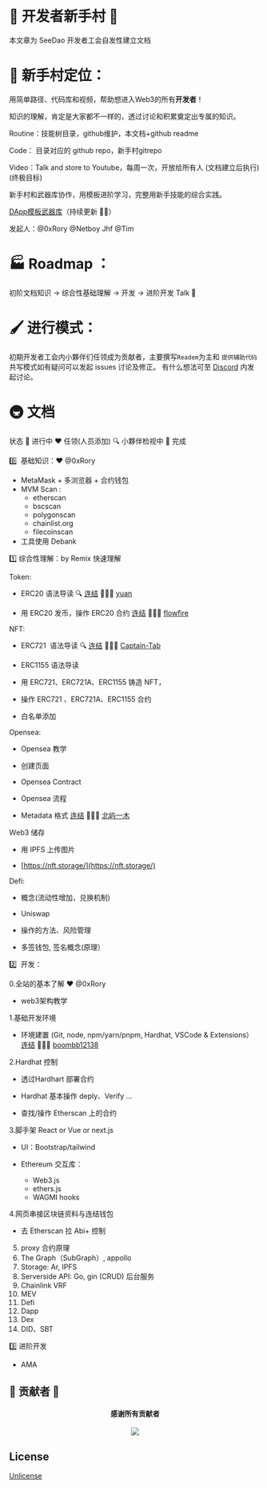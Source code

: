 # 👶 开发者新手村 🌴

本文章为 SeeDao 开发者工会自发性建立文档

# 👀 新手村定位：
用简单路径、代码库和视频，帮助想进入Web3的所有**开发者**！

知识的理解，肯定是大家都不一样的，透过讨论和积累奠定出专属的知识。

Routine：技能树目录，github维护，本文档+github readme

Code： 目录对应的 github repo，新手村gitrepo

Video：Talk and store to Youtube，每周一次，开放给所有人 (文档建立后执行)(终极目标)

新手村和武器库协作，用模板进阶学习，完整用新手技能的综合实践。

[DApp模板武器库](https://www.notion.so/42ba7e39d1004033a031d95f1717932a)（持续更新 🕵️‍♂️）

发起人：@0xRory @Netboy Jhf @Tim

# 🏭 Roadmap ：
初阶文档知识 → 综合性基础理解 → 开发 → 进阶开发 Talk   🛫

# 🖌 进行模式：

初期开发者工会内小夥伴们任领成为贡献者，主要撰写`Readem`为主和 `提供辅助代码`
共写模式如有疑问可以发起 issues 讨论及修正。
有什么想法可至 [Discord](https://discord.com/channels/841189467128594442/981541836076220507) 内发起讨论。


# 🚇 文档

状态 🏃 进行中 ❤️ 任领(人员添加) 🔍 小夥伴检视中 🎉 完成

0️⃣  基础知识：❤️ @0xRory

- MetaMask + 多浏览器 + 合约钱包
- MVM Scan :
  - etherscan
  - bscscan
  - polygonscan
  - chainlist.org
  - filecoinscan
- 工具使用 Debank

1️⃣ 综合性理解：by Remix 快速理解

Token:

- ERC20 语法导读 🔍 [连结](https://github.com/SeeDAO-OpenSource/DEV-NoviceVillage/blob/master/1.%E7%BB%BC%E5%90%88%E6%80%A7%E7%90%86%E8%A7%A3/Token/ERC20-%E6%A0%87%E5%87%86%E6%BA%90%E4%BB%A3%E7%A0%81-%E8%AF%AD%E6%B3%95%E5%AF%BC%E8%AF%BB.md)   🙋🙋🙋 [yuan](https://github.com/dandansad)



- 用 ERC20 发币，操作 ERC20 合约 [连结](https://github.com/SeeDAO-OpenSource/DEV-NoviceVillage/tree/master/1.%E7%BB%BC%E5%90%88%E6%80%A7%E7%90%86%E8%A7%A3/Token/%E9%83%A8%E7%BD%B2%E5%92%8C%E8%B0%83%E7%94%A8ERC20%E5%90%88%E7%BA%A6)   🙋🙋🙋 [flowfire](https://github.com/flowfire)



NFT:

- ERC721  语法导读 🔍 [连结](https://github.com/SeeDAO-OpenSource/DEV-NoviceVillage/blob/master/1.%E7%BB%BC%E5%90%88%E6%80%A7%E7%90%86%E8%A7%A3/NFT/ERC721%E8%AA%9E%E6%B3%95%E5%B0%8E%E8%AE%80.md)   🙋🙋🙋 [Captain-Tab](https://github.com/Captain-Tab)

- ERC1155 语法导读

- 用 ERC721、ERC721A、ERC1155 铸造 NFT，

- 操作 ERC721 、ERC721A、ERC1155 合约

- 白名单添加

Opensea:

* Opensea 教学

* 创建页面

* Opensea Contract

* Opensea 流程

* Metadata 格式 [连结](https://github.com/SeeDAO-OpenSource/DEV-NoviceVillage/blob/master/1.%E7%BB%BC%E5%90%88%E6%80%A7%E7%90%86%E8%A7%A3/Opensea/metadata/Metadata%20%E6%A0%BC%E5%BC%8F.md) 🙋🙋🙋 [北屿一木](https://github.com/iNorthIsle)

Ｗeb3 储存

* 用 IPFS 上传图片

* [https://nft.storage/](https://nft.storage/)

Defi:

* 概念(流动性增加，兑换机制)

* Uniswap

* 操作的方法、风险管理

* 多签钱包, 签名概念(原理）

2️⃣  开发：

0.全站的基本了解 ❤️ @0xRory

* web3架构教学


1.基础开发环境

* 环境建置 (Git, node, npm/yarn/pnpm, Hardhat, VSCode & Extensions）
[连结](https://github.com/SeeDAO-OpenSource/DEV-NoviceVillage/blob/master/2.%E5%BC%80%E5%8F%91/1.%E5%9F%BA%E7%A1%80%E5%BC%80%E5%8F%91%E7%8E%AF%E5%A2%83/REDME.md) 🙋🙋🙋 [boombb12138](https://github.com/boombb12138)


2.Hardhat 控制

* 透过Hardhart 部署合约

* Hardhat 基本操作 deply、Verify ... 

* 查找/操作 Etherscan 上的合约

3.脚手架 React or Vue or next.js

* UI：Bootstrap/tailwind

* Ethereum 交互库：
  - Web3.js
  - ethers.js
  - WAGMI hooks

4.网页串接区块链资料与连结钱包
  * 去 Etherscan 拉 Abi+ 控制

5.  proxy 合约原理
6.  The Graph（SubGraph）, appollo
7.  Storage: Ar, IPFS
8.  Serverside API: Go, gin (CRUD) 后台服务
9.  Chainlink VRF
10. MEV
11. Defi
12. Dapp
13. Dex
14. DID、SBT


3️⃣ 进阶开发

- AMA

## 🔱 贡献者 🔱

<div align="center">
  <h4 align="center">
    感谢所有贡献者
  </h4>
  <a href="https://github.com/SeeDAO-OpenSource/DEV-NoviceVillage/graphs/contributors">
    <img src="https://contrib.rocks/image?repo=SeeDAO-OpenSource/DEV-NoviceVillage" />
  </a>
</div>


## License

[Unlicense](https://unlicense.org)
